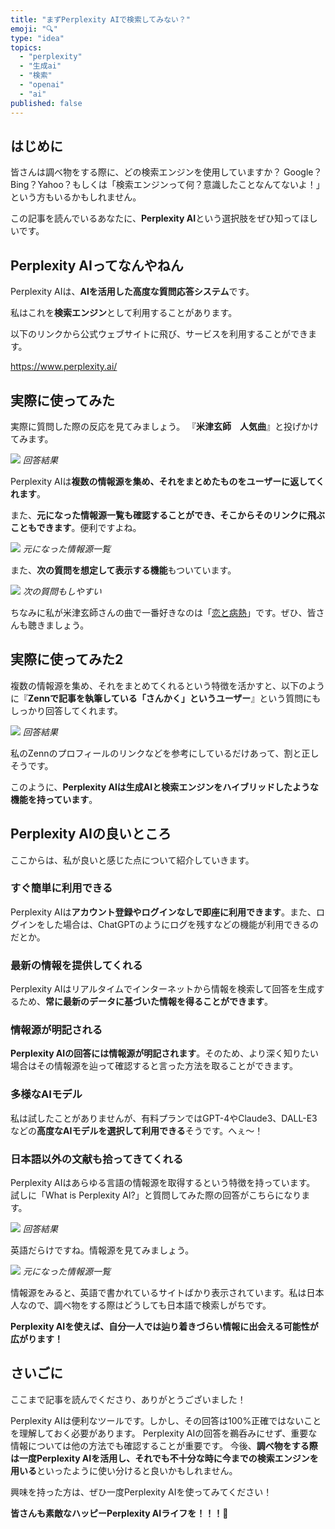 ```yaml
---
title: "まずPerplexity AIで検索してみない？"
emoji: "🔍"
type: "idea"
topics:
  - "perplexity"
  - "生成ai"
  - "検索"
  - "openai"
  - "ai"
published: false
---
```


## はじめに

皆さんは調べ物をする際に、どの検索エンジンを使用していますか？
Google？Bing？Yahoo？もしくは「検索エンジンって何？意識したことなんてないよ！」という方もいるかもしれません。

この記事を読んでいるあなたに、**Perplexity AI**という選択肢をぜひ知ってほしいです。

## Perplexity AIってなんやねん

Perplexity AIは、**AIを活用した高度な質問応答システム**です。

私はこれを**検索エンジン**として利用することがあります。

以下のリンクから公式ウェブサイトに飛び、サービスを利用することができます。

https://www.perplexity.ai/

## 実際に使ってみた

実際に質問した際の反応を見てみましょう。
『**米津玄師　人気曲**』と投げかけてみます。

![](/images/sankaku21/1.png)
*回答結果*

Perplexity AIは**複数の情報源を集め、それをまとめたものをユーザーに返してくれます**。

また、**元になった情報源一覧も確認することができ、そこからそのリンクに飛ぶこともできます**。便利ですよね。

![](/images/sankaku21/2.png)
*元になった情報源一覧*

また、**次の質問を想定して表示する機能**もついています。

![](/images/sankaku21/3.png)
*次の質問もしやすい*

ちなみに私が米津玄師さんの曲で一番好きなのは「[恋と病熱](https://www.youtube.com/watch?v=GiPdefbPa0k)」です。ぜひ、皆さんも聴きましょう。

## 実際に使ってみた2

複数の情報源を集め、それをまとめてくれるという特徴を活かすと、以下のように『**Zennで記事を執筆している「さんかく」というユーザー**』という質問にもしっかり回答してくれます。

![](/images/sankaku21/4.png)
*回答結果*

私のZennのプロフィールのリンクなどを参考にしているだけあって、割と正しそうです。

このように、**Perplexity AIは生成AIと検索エンジンをハイブリッドしたような機能を持っています**。

## Perplexity AIの良いところ

ここからは、私が良いと感じた点について紹介していきます。

### すぐ簡単に利用できる

Perplexity AIは**アカウント登録やログインなしで即座に利用できます**。また、ログインをした場合は、ChatGPTのようにログを残すなどの機能が利用できるのだとか。

### 最新の情報を提供してくれる 

Perplexity AIはリアルタイムでインターネットから情報を検索して回答を生成するため、**常に最新のデータに基づいた情報を得ることができます**。

### 情報源が明記される

**Perplexity AIの回答には情報源が明記されます**。そのため、より深く知りたい場合はその情報源を辿って確認すると言った方法を取ることができます。

### 多様なAIモデル

私は試したことがありませんが、有料プランではGPT-4やClaude3、DALL-E3などの**高度なAIモデルを選択して利用できる**そうです。へぇ〜！

### 日本語以外の文献も拾ってきてくれる

Perplexity AIはあらゆる言語の情報源を取得するという特徴を持っています。
試しに「What is Perplexity AI?」と質問してみた際の回答がこちらになります。

![](/images/sankaku21/5.png)
*回答結果*

英語だらけですね。情報源を見てみましょう。

![](/images/sankaku21/6.png)
*元になった情報源一覧*

情報源をみると、英語で書かれているサイトばかり表示されています。私は日本人なので、調べ物をする際はどうしても日本語で検索しがちです。

**Perplexity AIを使えば、自分一人では辿り着きづらい情報に出会える可能性が広がります！**

## さいごに

ここまで記事を読んでくださり、ありがとうございました！

Perplexity AIは便利なツールです。しかし、その回答は100%正確ではないことを理解しておく必要があります。
Perplexity AIの回答を鵜呑みにせず、重要な情報については他の方法でも確認することが重要です。
今後、**調べ物をする際は一度Perplexity AIを活用し、それでも不十分な時に今までの検索エンジンを用いる**といったように使い分けると良いかもしれません。

興味を持った方は、ぜひ一度Perplexity AIを使ってみてください！

**皆さんも素敵なハッピーPerplexity AIライフを！！！🌸**
